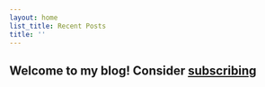 ```yaml
---
layout: home
list_title: Recent Posts
title: ''
---
```


## Welcome to my blog! Consider [subscribing](https://github.com/15pandabears/subscribe)
